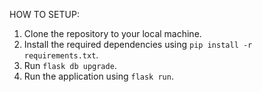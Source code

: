HOW TO SETUP:

1. Clone the repository to your local machine.
2. Install the required dependencies using `pip install -r requirements.txt`.
3. Run `flask db upgrade`.
4. Run the application using `flask run`.
